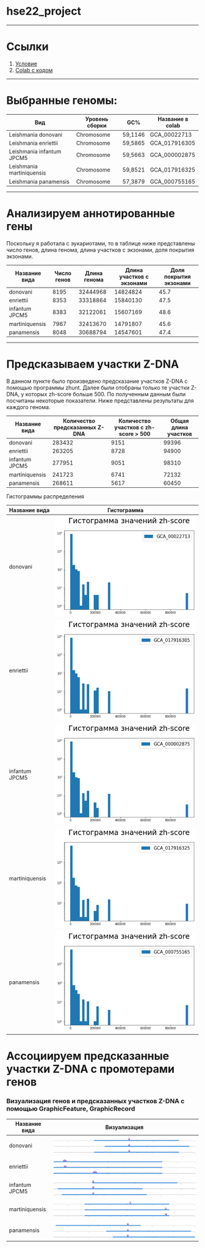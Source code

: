 # hse22_project

---
# Ссылки
1. [Условие](https://docs.google.com/document/d/1kU0Q6192Wc4tE080A2ZqZUFkjX7Ls_OVvc2gIDuKYx0/edit#)
2. [Colab с кодом]()

---
# Выбранные геномы:

Вид | Уровень сборки | GC% | Название в colab
---|---|---|---
Leishmania donovani | Chromosome | 59,1146 | GCA_00022713
Leishmania enriettii | Chromosome | 59,5865 | GCA_017916305
Leishmania infantum JPCM5 | Chromosome | 59,5663 | GCA_000002875
Leishmania martiniquensis | Chromosome | 59,8521 | GCA_017916325
Leishmania panamensis |  Chromosome | 57,3879 | GCA_000755165

---
# Анализируем аннотированные гены

Поскольку я работала с эукариотами, то в таблице ниже представлены число генов, длина генома, длина участков с экзонами, доля покрытия экзонами.

Название вида | Число генов |	Длина генома | Длина участков с экзонами |	Доля покрытия экзонами
---|---|---|---|---
donovani	| 8195	| 32444968	| 14824824	| 45.7
enriettii| 8353	| 33318864	| 15840130	| 47.5
infantum JPCM5 	| 8383	| 32122061	| 15607169	| 48.6
martiniquensis	| 7967	| 32413670	| 14791807	| 45.6
panamensis	| 8048	| 30688794	| 14547601	| 47.4

---
# Предсказываем участки Z-DNA

В данном пункте было произведено предсказание участков Z-DNA с помощью программы zhunt. Далее были отобраны только те участки Z-DNA, у которых zh-score больше 500. По полученным данным были посчитаны некоторые показатели. Ниже представлены результаты для каждого генома.

Название вида | Количество предсказанных Z-DNA | Количество участков с zh-score > 500 |	Общая длина участков
---|---|---|---
donovani |	283432 |	9151 |	99396
enriettii |	263205 |	8728 |	94900 
infantum JPCM5 |	277951 |	9051 |	98310 
martiniquensis |	241723 |	6741 |	72132 
panamensis |	268611 |	5617 |	60450

Гистограммы распределения

Название вида | Гистограмма
---|---
donovani | ![](https://github.com/ulvivl/hse22_project/blob/main/img/GCA_00022713.png)
enriettii | ![](https://github.com/ulvivl/hse22_project/blob/main/img/GCA_017916305.png)
infantum JPCM5 | ![](https://github.com/ulvivl/hse22_project/blob/main/img/GCA_000002875.png)
martiniquensis | ![](https://github.com/ulvivl/hse22_project/blob/main/img/GCA_017916325.png)
panamensis | ![](https://github.com/ulvivl/hse22_project/blob/main/img/GCA_000755165.png)

# Ассоциируем предсказанные участки Z-DNA с промотерами генов

### Визуализация генов и предсказанных участков Z-DNA с помощью GraphicFeature, GraphicRecord

Название вида | Визуализация
---|---
donovani | ![](https://github.com/ulvivl/hse22_project/blob/main/img/GCA_00022713_2.png)
enriettii | ![](https://github.com/ulvivl/hse22_project/blob/main/img/GCA_017916305_2.png)
infantum JPCM5 | ![](https://github.com/ulvivl/hse22_project/blob/main/img/GCA_000002875_2.png)
martiniquensis | ![](https://github.com/ulvivl/hse22_project/blob/main/img/GCA_017916325_2.png)
panamensis | ![](https://github.com/ulvivl/hse22_project/blob/main/img/GCA_000755165_2.png)







